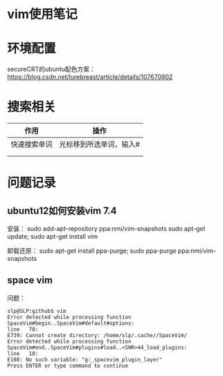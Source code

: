 # vim使用笔记

# 环境配置

secureCRT的ubuntu配色方案：
https://blog.csdn.net/lurebreast/article/details/107670902

# 搜索相关

| 作用         | 操作                    |
| ------------ | ----------------------- |
| 快速搜索单词 | 光标移到所选单词，输入# |
|              |                         |
|              |                         |

# 问题记录

## ubuntu12如何安装vim 7.4

安装：
sudo add-apt-repository ppa:nmi/vim-snapshots
sudo apt-get update; sudo apt-get install vim

卸载还原：
sudo apt-get install ppa-purge; sudo ppa-purge ppa:nmi/vim-snapshots

## space vim

问题：
```
slp@SLP:github$ vim
Error detected while processing function SpaceVim#begin..SpaceVim#default#options:
line   70:
E739: Cannot create directory: /home/slp/.cache//SpaceVim/
Error detected while processing function SpaceVim#end..SpaceVim#plugins#load..<SNR>44_load_plugins:
line   18:
E108: No such variable: "g:_spacevim_plugin_layer"
Press ENTER or type command to continue
```
